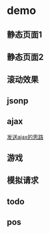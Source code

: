 # demo
## 静态页面1
## 静态页面2
## 滚动效果
## jsonp
## ajax
[发送ajax的思路](Demo-ajax/ajax.md)
## 游戏
## 模拟请求
## todo
## pos
